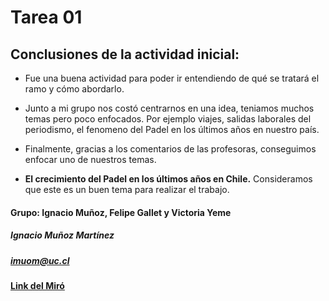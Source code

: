 # Tarea 01

## Conclusiones de la actividad inicial:

+ Fue una buena actividad para poder ir entendiendo de qué se tratará el ramo y cómo abordarlo.

+ Junto a mi grupo nos costó centrarnos en una idea, teniamos muchos temas pero poco enfocados. Por ejemplo viajes, salidas laborales del periodismo, el fenomeno del Padel en los últimos años en nuestro país.

+ Finalmente, gracias a los comentarios de las profesoras, conseguimos enfocar uno de nuestros temas.

+ **El crecimiento del Padel en los últimos años en Chile.** Consideramos que este es un buen tema para realizar el trabajo.

#### Grupo: Ignacio Muñoz, Felipe Gallet y Victoria Yeme

##### Ignacio Muñoz Martínez
##### imuom@uc.cl

#### [Link del Miró](https://miro.com/app/board/uXjVMuobuUE=/?share_link_id=339228885315)

